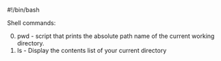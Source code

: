 #!/bin/bash

Shell commands: 

0. pwd - script that prints the absolute path name of the current working directory.
1. ls - Display the contents list of your current directory 
